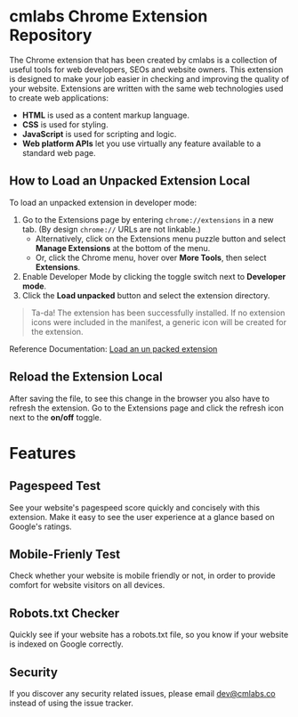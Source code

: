 # cmlabs Chrome Extension Repository
The Chrome extension that has been created by cmlabs is a collection of useful tools for web developers, SEOs and website owners. This extension is designed to make your job easier in checking and improving the quality of your website. Extensions are written with the same web technologies used to create web applications:
- **HTML** is used as a content markup language.
- **CSS** is used for styling.
- **JavaScript** is used for scripting and logic.
- **Web platform APIs** let you use virtually any feature available to a standard web page.
## How to Load an Unpacked Extension Local
To load an unpacked extension in developer mode:
1. Go to the Extensions page by entering `chrome://extensions` in a new tab. (By design `chrome://` URLs are not linkable.)
    - Alternatively, click on the Extensions menu puzzle button and select **Manage Extensions** at the bottom of the menu.
    - Or, click the Chrome menu, hover over **More Tools**, then select **Extensions**.
2. Enable Developer Mode by clicking the toggle switch next to **Developer mode**.
3. Click the **Load unpacked** button and select the extension directory.
> Ta-da! The extension has been successfully installed. If no extension icons were included in the manifest, a generic icon will be created for the extension.

Reference Documentation: [Load an un packed extension](https://developer.chrome.com/docs/extensions/mv3/getstarted/development-basics/#load-unpacked) 

## Reload the Extension Local
After saving the file, to see this change in the browser you also have to refresh the extension. Go to the Extensions page and click the refresh icon next to the **on/off** toggle.

# Features
## Pagespeed Test
See your website's pagespeed score quickly and concisely with this extension. Make it easy to see the user experience at a glance based on Google's ratings.
## Mobile-Frienly Test
Check whether your website is mobile friendly or not, in order to provide comfort for website visitors on all devices.
## Robots.txt Checker
Quickly see if your website has a robots.txt file, so you know if your website is indexed on Google correctly.
## Security
If you discover any security related issues, please email dev@cmlabs.co instead of using the issue tracker.